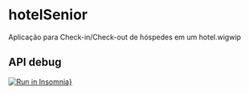 # hotelSenior
Aplicação para Check-in/Check-out de hóspedes em um hotel.wigwip

## API debug
[![Run in Insomnia}](https://insomnia.rest/images/run.svg)](https://insomnia.rest/run/?label=hotelSenior&uri=https%3A%2F%2Fwww.github.com%2Ffroiskallico%2FhotelSenior%2Futils%2Finsomnia.json)

